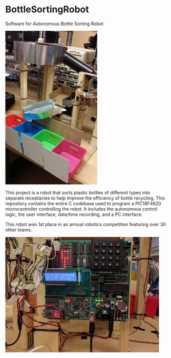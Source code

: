# BottleSortingRobot
Software for Autonomous Bottle Sorting Robot

![fullrobot](images/fullrobot.jpg)

This project is a robot that sorts plastic bottles of different types into separate receptacles to help improve the efficiency of bottle recycling. This repository contains the entire C codebase used to program a PIC18F4620 microcontroller controlling the robot. It includes the autonomous control logic, the user interface, date/time recording, and a PC interface.

This robot won 1st place in an annual robotics competition featuring over 30 other teams.

![microcontroller](images/microcontroller.jpg)

